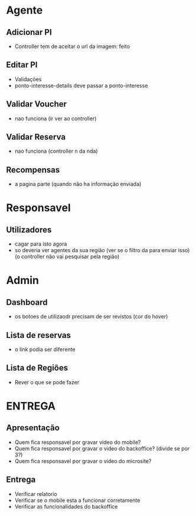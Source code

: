 # Agente

## Adicionar PI
- Controller tem de aceitar o url da imagem: feito

## Editar PI
- Validações
- ponto-interesse-details deve passar a ponto-interesse

## Validar Voucher
- nao funciona (ir ver ao controller)

## Validar Reserva 
- nao funciona (controller n da nda)

## Recompensas
- a pagina parte (quando não ha informação enviada)

# Responsavel

## Utilizadores
- cagar para isto agora
- so deveria ver agentes da sua região (ver se o filtro da para enviar isso)(o controller não vai pesquisar pela região)

# Admin
## Dashboard
- os botoes de utilizaodr precisam de ser revistos (cor do hover)

## Lista de reservas
- o link podia ser diferente

## Lista de Regiões
- Rever o que se pode fazer

# ENTREGA

## Apresentação
- Quem fica responsavel por gravar video do mobile?
- Quem fica responsavel por gravar o video do backoffice? (divide se por 3?)
- Quem fica responsavel por gravar o video do microsite?

## Entrega
- Verificar relatorio
- Verificar se o mobile esta a funcionar corretamente
- Verificar as funcionalidades do backoffice
